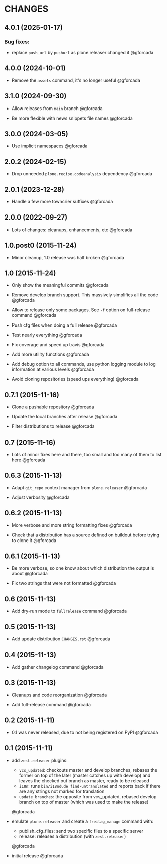 # CHANGES

<!-- towncrier release notes start -->

## 4.0.1 (2025-01-17)

### Bug fixes:

- replace `push_url` by `pushurl` as plone.releaser changed it @gforcada

## 4.0.0 (2024-10-01)

- Remove the `assets` command, it's no longer useful @gforcada

## 3.1.0 (2024-09-30)

- Allow releases from `main` branch @gforcada

- Be more flexible with news snippets file names @gforcada

## 3.0.0 (2024-03-05)

- Use implicit namespaces @gforcada

## 2.0.2 (2024-02-15)

- Drop unneeded `plone.recipe.codeanalysis` dependency @gforcada

## 2.0.1 (2023-12-28)

- Handle a few more towncrier suffixes @gforcada

## 2.0.0 (2022-09-27)

- Lots of changes: cleanups, enhancements, etc @gforcada

## 1.0.post0 (2015-11-24)

- Minor cleanup, 1.0 release was half broken @gforcada

## 1.0 (2015-11-24)

- Only show the meaningful commits @gforcada

- Remove develop branch support. This massively simplifies all the code @gforcada

- Allow to release only some packages.
  See `-f` option on full-release command @gforcada

- Push cfg files when doing a full release @gforcada

- Test nearly everything @gforcada

- Fix coverage and speed up travis @gforcada

- Add more utility functions @gforcada

- Add debug option to all commands,
  use python logging module to log information at various levels @gforcada

- Avoid cloning repositories (speed ups everything) @gforcada

## 0.7.1 (2015-11-16)

- Clone a pushable repository @gforcada

- Update the local branches after release @gforcada

- Filter distributions to release @gforcada

## 0.7 (2015-11-16)

- Lots of minor fixes here and there,
  too small and too many of them to list here @gforcada

## 0.6.3 (2015-11-13)

- Adapt `git_repo` context manager from `plone.releaser` @gforcada

- Adjust verbosity @gforcada

## 0.6.2 (2015-11-13)

- More verbose and more string formatting fixes @gforcada

- Check that a distribution has a source defined on buildout before trying
  to clone it @gforcada

## 0.6.1 (2015-11-13)

- Be more verbose, so one know about which distribution the output is about @gforcada

- Fix two strings that were not formatted @gforcada

## 0.6 (2015-11-13)

- Add dry-run mode to `fullrelease` command @gforcada

## 0.5 (2015-11-13)

- Add update distribution `CHANGES.rst`  @gforcada

## 0.4 (2015-11-13)

- Add gather changelog command @gforcada

## 0.3 (2015-11-13)

- Cleanups and code reorganization @gforcada

- Add full-release command @gforcada

## 0.2 (2015-11-11)

- 0.1 was never released, due to not being registered on PyPI @gforcada

## 0.1 (2015-11-11)

- add `zest.releaser` plugins:

  - `vcs_updated`: checkouts master and develop branches,
    rebases the former on top of the later (master catches up with develop)
    and leaves the checked out branch as master,
    ready to be released
  - `i18n`: runs `bin/i18ndude find-untranslated` and reports back if there
    are any strings not marked for translation
  - `update_branches`: the opposite from vcs_updated,
    rebased develop branch on top of master (which was used to make the release)

  @gforcada

- emulate `plone.releaser` and create a `freitag_manage` command with:

  - publish_cfg_files: send two specific files to a specific server
  - release: releases a distribution (with `zest.releaser`)

  @gforcada

- initial release @gforcada
